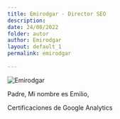```yaml
---
title: Emirodgar - Director SEO
description: 
date: 24/08/2022
folder: autor
author: Emirodgar
layout: default_1
permalink: emirodgar
  
---
```


![Emirodgar](https://emirodgar.com/cdn/images/author/emirodgar.jpg)

Padre, 
Mi nombre es Emilio, 

Certificaciones de Google Analytics
<!--stackedit_data:
eyJoaXN0b3J5IjpbLTMwMzc5MjY0LDE3NTI1NjAxMDhdfQ==
-->